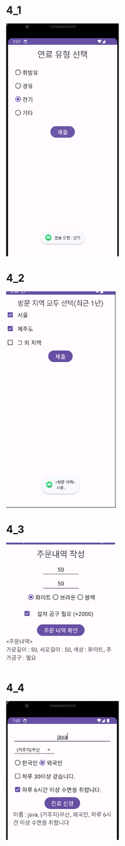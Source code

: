 # 4_1

![이미지](./img/4_1.png)

# 4_2

![이미지](./img/4_2.png)

# 4_3

![이미지](./img/4_3.png)

# 4_4

![이미지](./img/4_4.png)
